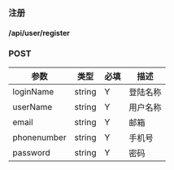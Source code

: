 ### 注册 

#### /api/user/register
### POST

| 参数    |  类型  | 必填 |描述|
|--------|--------|--------|--------|
|loginName| string | Y | 登陆名称 |
|userName| string | Y | 用户名称|
|email| string | Y | 邮箱|
|phonenumber | string | Y | 手机号|
|password | string | Y | 密码|

 